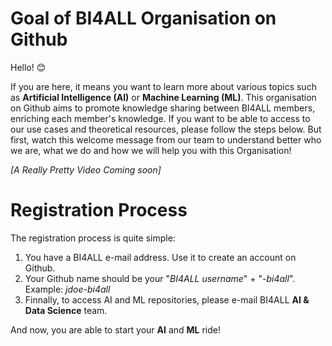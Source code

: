 # Goal of BI4ALL Organisation on Github

Hello! 😊

If you are here, it means you want to learn more about various topics such as **Artificial Intelligence (AI)** or **Machine Learning (ML)**. This organisation on Github aims to promote knowledge sharing between BI4ALL members, enriching each member's knowledge. If you want to be able to access to our use cases and theoretical resources, please follow the steps below. But first, watch this welcome message from our team to understand better who we are, what we do and how we will help you with this Organisation!

*[A Really Pretty Video Coming soon]*

# Registration Process

The registration process is quite simple:

1. You have a BI4ALL e-mail address. Use it to create an account on Github.
2. Your Github name should be your "*BI4ALL username*" + "*-bi4all*". Example: *jdoe-bi4all*
3. Finnally, to access AI and ML repositories, please e-mail BI4ALL **AI & Data Science** team.

And now, you are able to start your **AI** and **ML** ride! 
